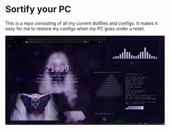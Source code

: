 # Sortify your PC
This is a repo consisting of all my current dotfiles and configs. It makes it easy for me to restore my configs when my PC goes under a reset.

![Image of Sorted desktop](https://github.com/sortedcord/Sortify/blob/master/unknown.png)